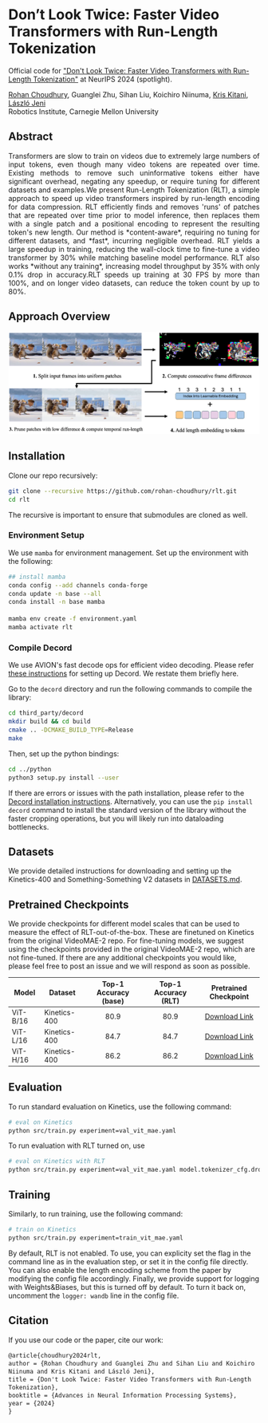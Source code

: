 # Don’t Look Twice: Faster Video Transformers with Run-Length Tokenization

Official code for ["Don't Look Twice: Faster Video Transformers with Run-Length Tokenization"](https://arxiv.org/abs/2411.05222) at NeurIPS 2024 (spotlight).

[Rohan Choudhury](https://rccchoudhury.github.io/), Guanglei Zhu, Sihan Liu, Koichiro Niinuma, [Kris Kitani](https://www.cs.cmu.edu/~kkitani/), [László Jeni](https://www.laszlojeni.com)  
Robotics Institute, Carnegie Mellon University

<a name="Abstract"></a>
## Abstract

<div style="text-align: justify;">
Transformers are slow to train on videos due to extremely large numbers of input tokens, even though many video tokens are repeated over time. Existing methods to remove such uninformative tokens either have significant overhead, negating any speedup, or require tuning for different datasets and examples.We present Run-Length Tokenization (RLT), a simple approach to speed up video transformers inspired by run-length encoding for data compression. RLT efficiently finds and removes 'runs' of patches that are repeated over time prior to model inference, then replaces them with a single patch and a positional encoding to represent the resulting token's new length. Our method is *content-aware*, requiring no tuning for different datasets, and *fast*, incurring negligible overhead. RLT yields a large speedup in training, reducing the wall-clock time to fine-tune a video transformer by 30% while matching baseline model performance. RLT also works *without any training*, increasing model throughput by 35% with only 0.1% drop in accuracy.RLT speeds up training at 30 FPS by more than 100%, and on longer video datasets, can reduce the token count by up to 80%.
</div>

<a name="Overview"></a>
## Approach Overview

![](./assets/rlt_main_figure.png)

## Installation

Clone our repo recursively:

```bash
git clone --recursive https://github.com/rohan-choudhury/rlt.git
cd rlt
```

The recursive is important to ensure that submodules are cloned as well.

### Environment Setup
We use `mamba` for environment management. Set up the environment with the following:

```bash
## install mamba
conda config --add channels conda-forge
conda update -n base --all
conda install -n base mamba

mamba env create -f environment.yaml
mamba activate rlt
```

### Compile Decord
We use AVION's fast decode ops for efficient video decoding. Please refer [these instructions](https://github.com/zhaoyue-zephyrus/AVION/blob/main/docs/INSTALL.md) for setting up Decord. We restate them briefly here. 

Go to the `decord` directory and run the following commands to compile the library:

```bash
cd third_party/decord
mkdir build && cd build
cmake .. -DCMAKE_BUILD_TYPE=Release
make
```
Then, set up the python bindings: 

```bash
cd ../python
python3 setup.py install --user
```
If there are errors or issues with the path installation, please refer to the [Decord installation instructions](https://github.com/zhaoyue-zephyrus/AVION/blob/main/docs/INSTALL.md). Alternatively, you can use the `pip install decord` command to install the standard version of the library without the faster cropping operations, but you will likely run into dataloading bottlenecks.

## Datasets

We provide detailed instructions for downloading and setting up the Kinetics-400 and Something-Something V2 datasets in [DATASETS.md](DATASETS.md).

## Pretrained Checkpoints

We provide checkpoints for different model scales that can be used to measure the effect of RLT-out-of-the-box. These are finetuned on Kinetics from the original VideoMAE-2 repo. For fine-tuning models, we suggest using the checkpoints provided in the original VideoMAE-2 repo, which are not fine-tuned. If there are any additional checkpoints you would like, please feel free to post an issue and we will respond as soon as possible.

| Model    | Dataset      | Top-1 Accuracy (base) | Top-1 Accuracy (RLT) | Pretrained Checkpoint |
|----------|--------------|:---------------------:|:--------------------:|:---------------------:|
| ViT-B/16 | Kinetics-400 | 80.9                  | 80.9                 | [Download Link](https://drive.google.com/file/d/18EEgdXY9347yK3Yb28O-GxFMbk41F6Ne/view?usp=sharing) |
| ViT-L/16 | Kinetics-400 | 84.7                  | 84.7                 | [Download Link](https://drive.google.com/file/d/1jX1CiqxSkCfc94y8FRW1YGHy-GNvHCuD/view?usp=sharing) |
| ViT-H/16 | Kinetics-400 | 86.2                  | 86.2                 | [Download Link](https://drive.google.com/file/d/104ouJZxSVPSAm0LwJXd6IzjdA_RGLqZi/view?usp=sharing) |


## Evaluation
To run standard evaluation on Kinetics, use the following command:

```bash
# eval on Kinetics
python src/train.py experiment=val_vit_mae.yaml

```
To run evaluation with RLT turned on, use
```bash
# eval on Kinetics with RLT
python src/train.py experiment=val_vit_mae.yaml model.tokenizer_cfg.drop_policy='rlt'
```

## Training
Similarly, to run training, use the following command:
```bash
# train on Kinetics
python src/train.py experiment=train_vit_mae.yaml

```

By default, RLT is not enabled. To use, you can explicity set the flag in the command line as in the evaluation step, or set it in the config file directly. You can also enable the length encoding scheme from the paper by modifying the config file accordingly. Finally, we provide support for logging with Weights&Biases, but this is turned off by default. To turn it back on, uncomment the `logger: wandb` line in the config file.

## Citation

If you use our code or the paper, cite our work:

```
@article{choudhury2024rlt,
author = {Rohan Choudhury and Guanglei Zhu and Sihan Liu and Koichiro Niinuma and Kris Kitani and László Jeni},
title = {Don't Look Twice: Faster Video Transformers with Run-Length Tokenization},
booktitle = {Advances in Neural Information Processing Systems},
year = {2024}
}
```

